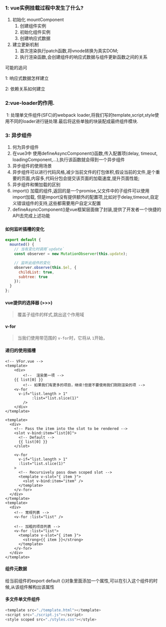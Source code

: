 ### 1: vue实例挂载过程中发生了什么?

1. 初始化 mountComponent
   1. 创建组件实例
   2. 初始化组件实例
   3. 创建响应式数据
2. 建立更新机制
   1. 首次渲染执行patch函数,将vnode转换为真实DOM;
   2. 执行渲染函数,会创建组件的响应式数据与组件更新函数之间的关系

可能的追问

1: 响应式数据怎样建立

2: 依赖关系如何建立

### 2:vue-loader的作用.

​	1: 处理单文件组件(SFC)的webpack loader,将我们写的template,script,style使用不同的loader进行链处理.最后将这些单独的块装配成最终组件模块.

### 3: 异步组件

1.    何为异步组件
   1. 在vue3中 使用defineAsyncComponent()函数,传入配置项(delay, timeout, loadingComponent,...),执行该函数就会得到一个异步组件
2.    异步组件的使用场景
   1. 异步组件可以进行代码风格,减少当前文件的打包体积,假设当前的文件,是个重要的页面,内容多,代码分包会提交该页面的加载速度,提升页面性能;
3.    异步组件和懒加载的区别
   1. import() 加载的组件,返回的是一个promise,父文件中的子组件可以使用import加载, 但是import没有提供额外的配置项,比如对于delay,timeout,自定义错误组件的支持,这些都需要用户自定义配置
   2. defineAsyncComponent()是vue框架层面做了封装,提供了开发者一个快捷的API去完成上述功能

### 

#### 如何监听插槽的变化

```js
export default {
  mounted() {
    // 当有变化时调用`update`
    const observer = new MutationObserver(this.update);

    // 监听此组件的变化
    observer.observe(this.$el, {
      childList: true,
      subtree: true
    });
  }
};
```

####   vue提供的选择器 (>>>)

> 覆盖子组件的样式,跳出这个作用域

#### v-for

> 当我们使用带范围的 `v-for`时，它将从 `1`开始，

#### 递归的使用插槽

```
<!-- VFor.vue -->
<template>
    <div>
        <!--  渲染第一项 -->
    {{ list[0] }}
        <!-- 如果我们有更多的项目，继续!但是不要使用我们刚刚渲染的项 -->
    <v-for
      v-if="list.length > 1"
            :list="list.slice(1)"
        />
    </div>
</template>

<template>
  <div>
    <!-- Pass the item into the slot to be rendered -->
    <slot v-bind:item="list[0]">
      <!-- Default -->
      {{ list[0] }}
    </slot>

    <v-for
      v-if="list.length > 1"
      :list="list.slice(1)"
    >
      <!-- Recursively pass down scoped slot -->
      <template v-slot="{ item }">
        <slot v-bind:item="item" />
      </template>
    </v-for>
  </div>
</template>
<template>
  <div>
    <!-- 常规列表 -->
    <v-for :list="list" />

    <!-- 加粗的项目列表 -->
    <v-for :list="list">
      <template v-slot="{ item }">
        <strong>{{ item }}</strong>
      </template>
    </v-for>
  </div>
</template>

```

#### 组件元数据

给当前组件的export default {}对象里面添加一个属性,可以在引入这个组件的时候,从该组件解构出该属性

#### 多文件单文件组件

```js
<template src="./template.html"></template>
<script src="./script.js"></script>
<style scoped src="./styles.css"></style>
```

### 	